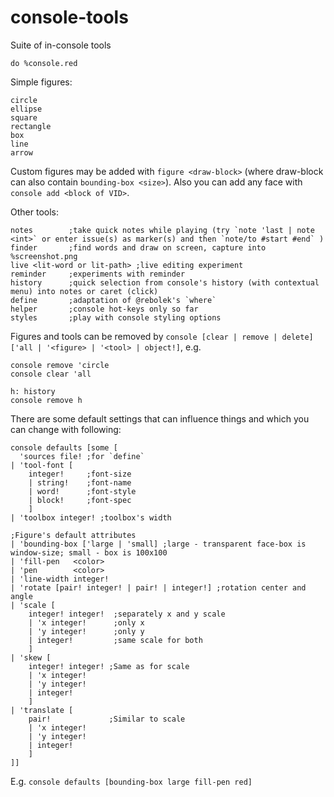 # console-tools
Suite of in-console tools

`do %console.red`

Simple figures:
```
circle
ellipse
square
rectangle
box
line
arrow
```
Custom figures may be added with `figure <draw-block>` (where draw-block can also contain `bounding-box <size>`).
Also you can add any face with `console add <block of VID>`.

Other tools:
```
notes        ;take quick notes while playing (try `note 'last | note <int>` or enter issue(s) as marker(s) and then `note/to #start #end` )
finder       ;find words and draw on screen, capture into %screenshot.png
live <lit-word or lit-path> ;live editing experiment
reminder     ;experiments with reminder
history      ;quick selection from console's history (with contextual menu) into notes or caret (click)
define       ;adaptation of @rebolek's `where`
helper       ;console hot-keys only so far
styles       ;play with console styling options
```

Figures and tools can be removed by `console [clear | remove | delete] ['all | '<figure> | '<tool> | object!]`, e.g.
```
console remove 'circle
console clear 'all
```
```
h: history
console remove h
```

There are some default settings that can influence things and which you can change with following:
```
console defaults [some [
  'sources file! ;for `define`
| 'tool-font [
    integer!     ;font-size
    | string!    ;font-name
    | word!      ;font-style
    | block!     ;font-spec
    ]
| 'toolbox integer! ;toolbox's width

;Figure's default attributes
| 'bounding-box ['large | 'small] ;large - transparent face-box is window-size; small - box is 100x100
| 'fill-pen   <color>
| 'pen        <color>
| 'line-width integer!
| 'rotate [pair! integer! | pair! | integer!] ;rotation center and angle
| 'scale [
    integer! integer!  ;separately x and y scale
    | 'x integer!      ;only x
    | 'y integer!      ;only y
    | integer!         ;same scale for both
    ]
| 'skew [
    integer! integer! ;Same as for scale
    | 'x integer!
    | 'y integer! 
    | integer! 
    ]
| 'translate [
    pair!             ;Similar to scale
    | 'x integer!
    | 'y integer!
    | integer!
    ]
]]
```
E.g. `console defaults [bounding-box large fill-pen red]`
